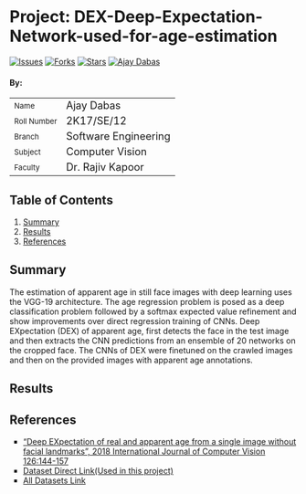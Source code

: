 # Project: DEX-Deep-Expectation-Network-used-for-age-estimation

[![Issues](https://img.shields.io/github/issues/dabasajay/DEX-Deep-Expectation-Network-used-for-age-estimation.svg?color=%231155cc)](https://github.com/dabasajay/DEX-Deep-Expectation-Network-used-for-age-estimation/issues)
[![Forks](https://img.shields.io/github/forks/dabasajay/DEX-Deep-Expectation-Network-used-for-age-estimation.svg?color=%231155cc)](https://github.com/dabasajay/DEX-Deep-Expectation-Network-used-for-age-estimation/network)
[![Stars](https://img.shields.io/github/stars/dabasajay/DEX-Deep-Expectation-Network-used-for-age-estimation.svg?color=%231155cc)](https://github.com/dabasajay/DEX-Deep-Expectation-Network-used-for-age-estimation/stargazers)
[![Ajay Dabas](https://img.shields.io/badge/Ajay-Dabas-ff0000.svg)](https://dabasajay.github.io/)

#### By:
<p align="center">
	
|||
|-|-|
| <font size="2">Name</font> | <font size="4">Ajay Dabas</font> |
| <font size="2">Roll Number</font> | <font size="4">2K17/SE/12</font> |
| <font size="2">Branch</font> | <font size="4">Software Engineering</font> |
| <font size="2">Subject</font> | <font size="4">Computer Vision</font> |
| <font size="2">Faculty</font> | <font size="4">Dr. Rajiv Kapoor</font> |

</p>

## Table of Contents

1. [Summary](#Summary)
2. [Results](#Results)
3. [References](#References)

## Summary

The estimation of apparent age in still face images with deep learning uses the VGG-19 architecture. The age regression problem is posed as a deep classification problem followed by a softmax expected value refinement and show improvements over direct regression training of CNNs. Deep EXpectation (DEX) of apparent age, first detects the face in the test image and then extracts the CNN predictions from an ensemble of 20 networks on the cropped face. The CNNs of DEX were finetuned on the crawled images and then on the provided images with apparent age annotations.

## Results

## References

<ul type="square">
	<li><a href="https://link.springer.com/content/pdf/10.1007%2Fs11263-016-0940-3.pdf">“Deep EXpectation of real and apparent age from a single image without facial landmarks”, 2018 International Journal of Computer Vision 126:144-157</a></li>
	<li><a href="https://data.vision.ee.ethz.ch/cvl/rrothe/imdb-wiki/static/wiki_crop.tar">Dataset Direct Link(Used in this project)</a></li>
	<li><a href="https://data.vision.ee.ethz.ch/cvl/rrothe/imdb-wiki">All Datasets Link</a></li>
</ul>
